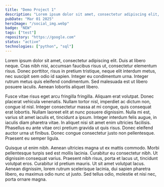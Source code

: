 ```yaml
---
title: "Demo Project 1"
description: "Lorem ipsum dolor sit amet, consectetur adipiscing elit, sed do eiusmod tempor incididunt ut labore et dolore magna aliqua."
pubDate: "Mar 01 2025"
heroImage: "/social_img.webp"
badge: "NEW"
tags: ["test"]
repository: "https://google.com"
status: "active"
technologies: ["python", "sql"]
---
```


Lorem ipsum dolor sit amet, consectetur adipiscing elit. Duis at libero neque. Cras nibh nisi, accumsan faucibus risus ut, consectetur elementum risus. Donec porttitor, risus in pretium tristique, neque elit interdum metus, nec suscipit sem odio id sapien. Integer eu condimentum urna. Integer rutrum metus quis eleifend condimentum. Sed malesuada est ut libero posuere iaculis. Aenean lobortis aliquet libero.

Fusce vitae risus eget arcu fringilla fringilla. Aliquam erat volutpat. Donec placerat vehicula venenatis. Nullam tortor nisl, imperdiet ac dictum non, congue id nisl. Integer consectetur massa at mi congue, quis consequat erat lobortis. Nullam laoreet elit at nunc posuere dignissim. Nulla mi est, varius sit amet iaculis et, tincidunt a ipsum. Integer interdum felis augue, in iaculis diam pharetra vitae. In aliquet nisi sit amet enim ultricies facilisis. Phasellus eu ante vitae orci pretium gravida ut quis risus. Donec eleifend auctor urna ut finibus. Donec congue consectetur justo non pellentesque. Praesent eu semper ligula.

Quisque ut enim nibh. Aenean ultricies magna ut ex mattis commodo. Morbi pellentesque turpis sed est mollis lacinia. Curabitur eu consectetur nibh. Ut dignissim consequat varius. Praesent nibh risus, porta et lacus ut, tincidunt volutpat eros. Curabitur id pretium mauris. Ut sit amet volutpat lacus. Aenean dignissim, lorem rutrum scelerisque lacinia, dui sapien pharetra libero, eu maximus odio nunc ut justo. Sed tellus odio, molestie et nisi nec, porta ornare magna.
